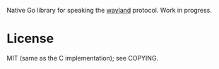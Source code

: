 Native Go library for speaking the [wayland][wl] protocol. Work in
progress.

# License

MIT (same as the C implementation); see COPYING.

[wl]: https://wayland.freedesktop.org/
